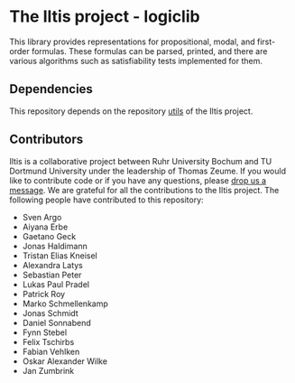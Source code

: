 # The Iltis project - logiclib

This library provides representations for propositional, modal, and first-order formulas. These formulas can be parsed, printed, and there are various algorithms such as satisfiability tests implemented for them.

## Dependencies

This repository depends on the repository [utils](https://github.com/Iltis/utils) of the Iltis project.

## Contributors

Iltis is a collaborative project between Ruhr University Bochum and TU Dortmund University under the leadership of Thomas Zeume. If you would like to contribute code or if you have any questions, please [drop us a message](mailto:iltis-feedback@ls1.cs.uni-dortmund.de).
We are grateful for all the contributions to the Iltis project. The following people have contributed to this repository:

* Sven Argo
* Aiyana Erbe
* Gaetano Geck
* Jonas Haldimann
* Tristan Elias Kneisel
* Alexandra Latys
* Sebastian Peter
* Lukas Paul Pradel
* Patrick Roy
* Marko Schmellenkamp
* Jonas Schmidt
* Daniel Sonnabend
* Fynn Stebel
* Felix Tschirbs
* Fabian Vehlken
* Oskar Alexander Wilke
* Jan Zumbrink
